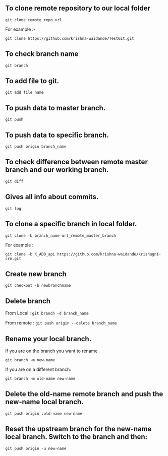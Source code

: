 ##  To clone remote repository to our local folder


```git clone remote_repo_url```


For example :-


```git clone https://github.com/krishna-waidande/TestGit.git```

## To check branch name

```git branch```

## To add file to git.

```git add file name```

## To push data to master branch.

```git push```

## To push data to specific branch.

```git push origin branch_name```

## To check difference between remote master branch and our working branch.

```git diff```

## Gives all info about commits.

```git log```

## To clone a specific branch in local folder.

```git clone -b branch_name url_remote_master_branch```

For example : 


```git clone -b K_ADD_api https://github.com/krishna-waidande/krishagni-crm.git```

## Create new branch

```git checkout -b newbranchname```

## Delete branch
 
 From Local : ```git branch -d branch_name```


From remote : ```git push origin --delete branch_name```

## Rename your local branch.

If you are on the branch you want to rename

```git branch -m new-name```


If you are on a different branch:


```git branch -m old-name new-name```


## Delete the old-name remote branch and push the new-name local branch.


```git push origin :old-name new-name```


## Reset the upstream branch for the new-name local branch. Switch to the branch and then:


```git push origin -u new-name```



